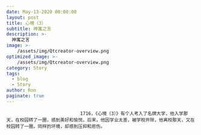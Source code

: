 ```yaml
---
date: May-13-2020 00:00:00
layout: post
title: 心境（3）
subtitle: 神寓之言
description: >-
  神寓之言
image: >-
    /assets/img/Qtcreator-overview.png
optimized_image: >-
    /assets/img/Qtcreator-overview.png
category: Story
tags:
  - blog
  - Story
author: Ron
paginate: true
---
```


							　　1716，《心境（3）》有个人考入了名牌大学，他入学那天，在校园转了一圈，感到美好和愉悦，后来，他因学业太差，被学校开除，他离校那天，又在校园转了一圈，同样的环境，却感到压抑和悲伤。
							
							
						